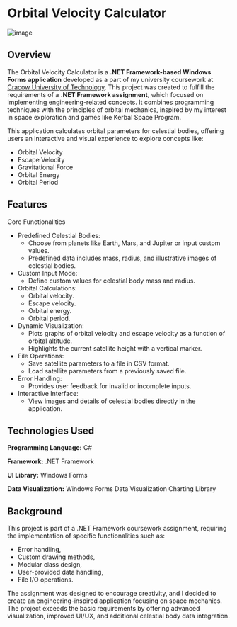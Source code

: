 # Orbital Velocity Calculator
![image](https://github.com/user-attachments/assets/5f0a377b-b4da-4d74-b4fd-644138c2748b)

## Overview
The Orbital Velocity Calculator is a <b>.NET Framework-based Windows Forms application</b> developed as a part of my university coursework at [Cracow University of Technology](www.pk.edu.pl). This project was created to fulfill the requirements of a <b>.NET Framework assignment</b>, which focused on implementing engineering-related concepts. It combines programming techniques with the principles of orbital mechanics, inspired by my interest in space exploration and games like Kerbal Space Program.

This application calculates orbital parameters for celestial bodies, offering users an interactive and visual experience to explore concepts like:
- Orbital Velocity
- Escape Velocity
- Gravitational Force
- Orbital Energy
- Orbital Period

## Features
Core Functionalities
- Predefined Celestial Bodies:
  - Choose from planets like Earth, Mars, and Jupiter or input custom values.
  - Predefined data includes mass, radius, and illustrative images of celestial bodies.
- Custom Input Mode:
  - Define custom values for celestial body mass and radius.
- Orbital Calculations:
  - Orbital velocity.
  - Escape velocity.  
  - Orbital energy.
  - Orbital period.
- Dynamic Visualization:
  - Plots graphs of orbital velocity and escape velocity as a function of orbital altitude.
  - Highlights the current satellite height with a vertical marker.
- File Operations:
  - Save satellite parameters to a file in CSV format.
  - Load satellite parameters from a previously saved file.
- Error Handling:
  - Provides user feedback for invalid or incomplete inputs.
- Interactive Interface:
  - View images and details of celestial bodies directly in the application.

## Technologies Used
<b>Programming Language:</b> C#

**Framework:** .NET Framework

**UI Library:** Windows Forms

**Data Visualization:** Windows Forms Data Visualization Charting Library

## Background
This project is part of a .NET Framework coursework assignment, requiring the implementation of specific functionalities such as:

- Error handling,
- Custom drawing methods,
- Modular class design,
- User-provided data handling,
- File I/O operations.

The assignment was designed to encourage creativity, and I decided to create an engineering-inspired application focusing on space mechanics. The project exceeds the basic requirements by offering advanced visualization, improved UI/UX, and additional celestial body data integration.

